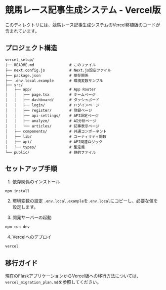 # 競馬レース記事生成システム - Vercel版

このディレクトリには、競馬レース記事生成システムのVercel移植版のコードが含まれています。

## プロジェクト構造

```
vercel_setup/
├── README.md                # このファイル
├── next.config.js           # Next.js設定ファイル
├── package.json             # 依存関係
├── .env.local.example       # 環境変数サンプル
├── src/
│   ├── app/                 # App Router
│   │   ├── page.tsx         # ホームページ
│   │   ├── dashboard/       # ダッシュボード
│   │   ├── login/           # ログインページ
│   │   ├── register/        # 登録ページ
│   │   ├── api-settings/    # API設定ページ
│   │   ├── analyze/         # AI分析ページ
│   │   └── articles/        # 記事表示ページ
│   ├── components/          # 共通コンポーネント
│   ├── lib/                 # ユーティリティ関数
│   ├── api/                 # API関連ロジック
│   └── types/               # 型定義
└── public/                  # 静的ファイル
```

## セットアップ手順

1. 依存関係のインストール
```bash
npm install
```

2. 環境変数の設定
`.env.local.example`を`.env.local`にコピーし、必要な値を設定します。

3. 開発サーバーの起動
```bash
npm run dev
```

4. Vercelへのデプロイ
```bash
vercel
```

## 移行ガイド

現在のFlaskアプリケーションからVercel版への移行方法については、`vercel_migration_plan.md`を参照してください。
